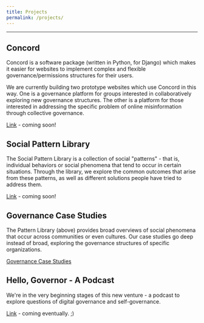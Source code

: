 ```yaml
---
title: Projects
permalink: /projects/
---
```


----

## Concord

Concord is a software package (written in Python, for Django) which makes it easier for websites to implement complex and flexible governance/permissions structures for their users.

We are currently building two prototype websites which use Concord in this way.  One is a governance platform for groups interested in collaboratively exploring new governance structures.  The other is a platform for those interested in addressing the specific problem of online misinformation through collective governance.

[Link]() - coming soon!

## Social Pattern Library

The Social Pattern Library is a collection of social "patterns" - that is, individual behaviors or social phenomena that tend to occur in certain situations.  Through the library, we explore the common outcomes that arise from these patterns, as well as different solutions people have tried to address them.

[Link]() - coming soon!

## Governance Case Studies

The Pattern Library (above) provides broad overviews of social phenomena that occur across communities or even cultures.  Our case studies go deep instead of broad, exploring the governance structures of specific organizations.  

[Governance Case Studies](https://github.com/shaunagm/governance-resources)

## Hello, Governor - A Podcast

We're in the very beginning stages of this new venture - a podcast to explore questions of digital governance and self-governance.  

[Link]() - coming eventually. ;)